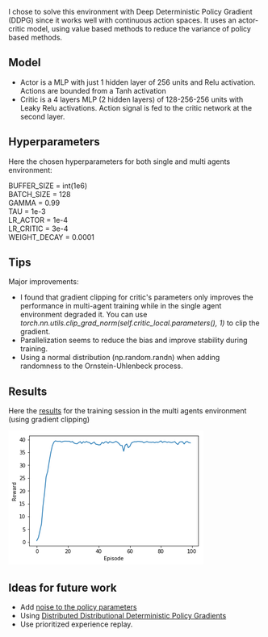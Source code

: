 I chose to solve this environment with Deep Deterministic Policy Gradient (DDPG) since it works well with continuous action spaces.
It uses an actor-critic model, using value based methods to reduce the variance of policy based methods.

## Model
- Actor is a MLP with just 1 hidden layer of 256 units and Relu activation. Actions are bounded from a Tanh activation
- Critic is a 4 layers MLP (2 hidden layers) of 128-256-256 units with Leaky Relu activations. Action signal is fed to the critic network
at the second layer.

## Hyperparameters
Here the chosen hyperparameters for both single and multi agents environment:

BUFFER_SIZE = int(1e6)  
BATCH_SIZE = 128        
GAMMA = 0.99            
TAU = 1e-3              
LR_ACTOR = 1e-4          
LR_CRITIC = 3e-4        
WEIGHT_DECAY = 0.0001   

## Tips
Major improvements:
- I found that gradient clipping for critic's parameters only improves the performance in multi-agent training while in the single agent 
environment degraded it.
You can use *torch.nn.utils.clip_grad_norm(self.critic_local.parameters(), 1)* to clip the gradient.
- Parallelization seems to reduce the bias and improve stability during training.
- Using a normal distribution (np.random.randn) when adding randomness to the Ornstein-Uhlenbeck process. 


## Results
Here the [results](https://github.com/alessandropadrinofficial/Artificial_Intelligence/blob/master/Reinforcement_learning/Continuous_control/Training_20agents.txt) for the training session in the multi agents environment (using gradient clipping)

![alt text](Images/reward_reacher.png) 

## Ideas for future work

- Add [noise to the policy parameters](https://blog.openai.com/better-exploration-with-parameter-noise/)
- Using [Distributed Distributional Deterministic Policy Gradients](https://arxiv.org/abs/1804.08617)
- Use prioritized experience replay. 
